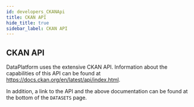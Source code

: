```yaml
---
id: developers_CKANApi
title: CKAN API
hide_title: true
sidebar_label: CKAN API
---
```


## CKAN API

DataPlatform uses the extensive CKAN API. Information about the capabilities of this API can be found at https://docs.ckan.org/en/latest/api/index.html.

In addition, a link to the API and the above documentation can be found at the bottom of the `DATASETS` page.
